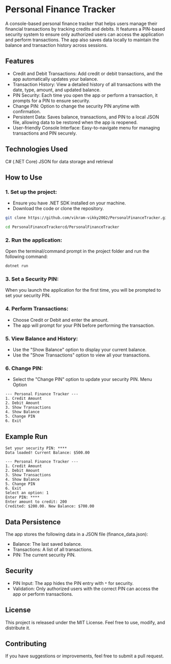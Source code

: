 # Personal Finance Tracker
A console-based personal finance tracker that helps users manage their financial transactions by tracking credits and debits. It features a PIN-based security system to ensure only authorized users can access the application and perform transactions. The app also saves data locally to maintain the balance and transaction history across sessions.

## Features
- Credit and Debit Transactions:
Add credit or debit transactions, and the app automatically updates your balance.
- Transaction History:
View a detailed history of all transactions with the date, type, amount, and updated balance.
- PIN Security:
Each time you open the app or perform a transaction, it prompts for a PIN to ensure security.
- Change PIN:
Option to change the security PIN anytime with confirmation.
- Persistent Data:
Saves balance, transactions, and PIN to a local JSON file, allowing data to be restored when the app is reopened.
- User-friendly Console Interface:
Easy-to-navigate menu for managing transactions and PIN securely.
## Technologies Used
C# (.NET Core)
JSON for data storage and retrieval
## How to Use
### 1. Set up the project:

- Ensure you have .NET SDK installed on your machine.
- Download the code or clone the repository.
```bash
git clone https://github.com/vikram-vikky2002/PersonalFinanceTracker.git

cd PersonalFinanceTrackercd/PersonalFinanceTracker
```
### 2. Run the application:
Open the terminal/command prompt in the project folder and run the following command:

```bash
dotnet run
```
### 3. Set a Security PIN:
When you launch the application for the first time, you will be prompted to set your security PIN.
### 4. Perform Transactions:

- Choose Credit or Debit and enter the amount.
- The app will prompt for your PIN before performing the transaction.
### 5. View Balance and History:

- Use the "Show Balance" option to display your current balance.
- Use the "Show Transactions" option to view all your transactions.
### 6. Change PIN:

- Select the "Change PIN" option to update your security PIN.
Menu Option

```text
--- Personal Finance Tracker ---
1. Credit Amount
2. Debit Amount
3. Show Transactions
4. Show Balance
5. Change PIN
6. Exit
```

## Example Run

```text
Set your security PIN: ****
Data loaded! Current Balance: $500.00

--- Personal Finance Tracker ---
1. Credit Amount
2. Debit Amount
3. Show Transactions
4. Show Balance
5. Change PIN
6. Exit
Select an option: 1
Enter PIN: ****
Enter amount to credit: 200
Credited: $200.00. New Balance: $700.00
```

## Data Persistence
The app stores the following data in a JSON file (finance_data.json):

- Balance: The last saved balance.
- Transactions: A list of all transactions.
- PIN: The current security PIN.

## Security
- PIN Input: The app hides the PIN entry with `*` for security.
- Validation: Only authorized users with the correct PIN can access the app or perform transactions.

## License
This project is released under the MIT License. Feel free to use, modify, and distribute it.

## Contributing
If you have suggestions or improvements, feel free to submit a pull request.

